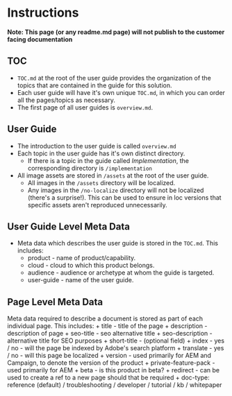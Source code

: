 # Instructions

**Note: This page (or any readme.md page) will not publish to the customer facing documentation**

## TOC

+ `TOC.md` at the root of the user guide provides the organization of the topics that are contained in the guide for this solution. 
+ Each user guide will have it's own unique `TOC.md`, in which you can order all the pages/topics as necessary.
+ The first page of all user guides is `overview.md`.

## User Guide

+ The introduction to the user guide is called `overview.md`
+ Each topic in the user guide has it's own distinct directory.
    + If there is a topic in the guide called *Implementation*, the corresponding directory is `/implementation`
+ All image assets are stored in `/assets` at the root of the user guide.
    + All images in the `/assets` directory will be localized.
    + Any images in the `/no-localize` directory will not be localized (there's a surprise!). This can be used to ensure in loc versions that specific assets aren't reproduced unnecessarily.

## User Guide Level Meta Data

+ Meta data which describes the user guide is stored in the `TOC.md`. This includes:
    + product - name of product/capability.
    + cloud - cloud to which this product belongs.
    + audience - audience or archetype at whom the guide is targeted.
    + user-guide - name of the user guide.

## Page Level Meta Data

Meta data required to describe a document is stored as part of each individual page. This includes:
    + title - title of the page
    + description - description of page
    + seo-title - seo alternative title
    + seo-description - alternative title for SEO purposes
    + short-title - (optional field)
    + index - yes / no - will the page be indexed by Adobe's search platform
    + translate - yes / no - will this page be localized
    + version - used primarily for AEM and Campaign, to denote the version of the product
    + private-feature-pack - used primarily for AEM
    + beta - is this product in beta?
    + redirect - can be used to create a ref to a new page should that be required
    + doc-type: reference (default) / troubleshooting / developer / tutorial / kb / whitepaper
